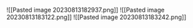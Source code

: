 ![[Pasted image 20230813182937.png]]
![[Pasted image 20230813183122.png]]
![[Pasted image 20230813183242.png]]